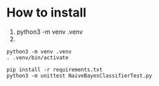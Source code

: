 # How  to install

1. python3 -m venv .venv
2. 

```
python3 -m venv .venv
. .venv/bin/activate

pip install -r requirements.txt
python3 -m unittest NaiveBayesClassifierTest.py
```